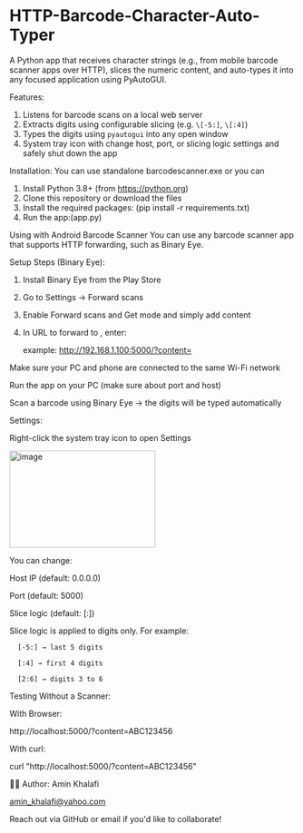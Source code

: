 # HTTP-Barcode-Character-Auto-Typer
A Python app that receives character strings (e.g., from mobile barcode scanner apps over HTTP), slices the numeric content, and auto-types it into any focused application using PyAutoGUI.

Features:
  1. Listens for barcode scans on a local web server
  2. Extracts digits using configurable slicing (e.g. `\[-5:]`, `\[:4]`)
  3. Types the digits using `pyautogui` into any open window
  4. System tray icon with change host, port, or slicing logic settings and safely shut down the app
     
Installation:
You can use standalone barcodescanner.exe or you can
  1. Install Python 3.8+ (from https://python.org)
  2. Clone this repository or download the files
  3. Install the required packages: (pip install -r requirements.txt)
  4. Run the app:(app.py)

Using with Android Barcode Scanner
  You can use any barcode scanner app that supports HTTP forwarding, such as Binary Eye.
  
  Setup Steps (Binary Eye):
  1. Install Binary Eye from the Play Store
  2. Go to Settings → Forward scans
  3. Enable Forward scans and Get mode and simply add content
  4. In URL to forward to , enter:
          
     example: http://192.168.1.100:5000/?content=
     
  Make sure your PC and phone are connected to the same Wi-Fi network
  
  Run the app on your PC (make sure about port and host)
  
  Scan a barcode using Binary Eye → the digits will be typed automatically
    
Settings:

Right-click the system tray icon to open Settings

<img width="257" height="171" alt="image" src="https://github.com/user-attachments/assets/1ef76981-af5c-47b1-907c-32cf3b4c7475" />


You can change:

  Host IP (default: 0.0.0.0)
  
  Port (default: 5000)
  
  Slice logic (default: \[:])
  
  Slice logic is applied to digits only. For example:
  
      [-5:] → last 5 digits
      
      [:4] → first 4 digits
      
      [2:6] → digits 3 to 6
  
Testing Without a Scanner:

With Browser:

  http://localhost:5000/?content=ABC123456
  
With curl:

  curl "http://localhost:5000/?content=ABC123456"


  

🙋‍♂️ Author: Amin Khalafi

amin_khalafi@yahoo.com

Reach out via GitHub or email if you'd like to collaborate!   
